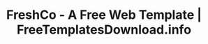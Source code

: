 ---
layout: template-preview
categories: template

template-name: "FreshCo"
template-name-lowercase-no-spaces: "freshco"
title: "FreshCo - A Free Web Template | FreeTemplatesDownload.info"
permalink: /template/freshco.html

template-large-img: "http://freetemplatesdownload.info/images/promobillboards/freshco.jpg"
template-small-img: "http://freetemplatesdownload.info/images/homepage/freshco.jpg"
---